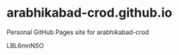 # arabhikabad-crod.github.io
Personal GitHub Pages site for arabhikabad-crod































































LBL6mnNSO
